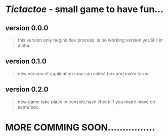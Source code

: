 # _Tictactoe_ - small game to have fun...

## version 0.0.0

> this version only begins dev process, is no working version yet.Still in alpha.

## version 0.1.0

> new version of application now can select box and make turns.


## version 0.2.0

> now game take place in console,have check if you made move on same box.
# MORE COMMING SOON................